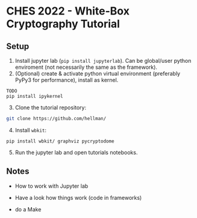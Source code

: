 # CHES 2022 - White-Box Cryptography Tutorial

## Setup

1. Install jupyter lab (`pip install jupyterlab`). Can be global/user python enviroment (not necessarily the same as the framework).
1. (Optional) create & activate python virtual environment (preferably PyPy3 for performance), install as kernel.
```
TODO
pip install ipykernel
```

3. Clone the tutorial repository:
```sh
git clone https://github.com/hellman/
````
4. Install `wbkit`:
```
pip install wbkit/ graphviz pycryptodome
```
5. Run the jupyter lab and open tutorials notebooks.




## Notes

- How to work with Jupyter lab

- Have a look how things work (code in frameworks)

- do a Make